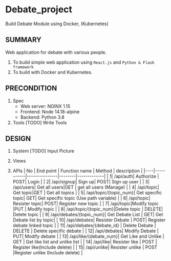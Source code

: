 # Debate_project

Build Debate Module using Docker, (Kubernetes)

## SUMMARY

Web application for debate with various people.

1. To build simple web application using `React.js` and `Python & Flask framework`
2. To build with Docker and Kubernetes.

## PRECONDITION

1. Spec
   - Web server: NGINX 1.15
   - Frontend: Node 14.18-alpine
   - Backend: Python 3.8
2. Tools
   [TODO] Write Tools

## DESIGN

1. System
   [TODO] Input Picture
2. Views

3. APIs
   | No | End point | Function name | Method | description |
   |----|-----------|---------------|--------|-------------|
   | 1| /api/auth| Authorize | POST| Login |
   | 2| /api/signup| Sign up| POST| Sign up user |
   | 3| /api/users| Get all users|GET | get all users (Manage) |
   | 4| /api/topic| Get topic|GET | Get all topics |
   | 5| /api/topic/{topic_num}| Get specific topic| GET| Get specific topic (Use path variable) |
   | 6| /api/topic| Resister topic| POST| Register new topic |
   | 7| /api/topic|Modify topic |PUT | Modify topic |
   | 8| /api/topic/{topic_num}|Delete topic | DELETE| Delete topic |
   | 9| /api/debates/{topic_num}| Get Debate List | GET| Get Debate list by topic|
   | 10| /api/debates| Resister Debate | POST| Register debate linked topic |
   | 11| /api/debates/{debate_id} | Delete Debate | DELETE | Delete specific debate |
   | 12| /api/debates| Modify Debate | PUT| Modify debate |
   | 13| /api/like/{debate_num}| Get Like and Unlike | GET | Get like list and unlike list |
   | 14| /api/like| Resister like | POST | Register like(Include delete) |
   | 15| /api/unlike| Resister unlike | POST |Register unlike (Include delete) |
